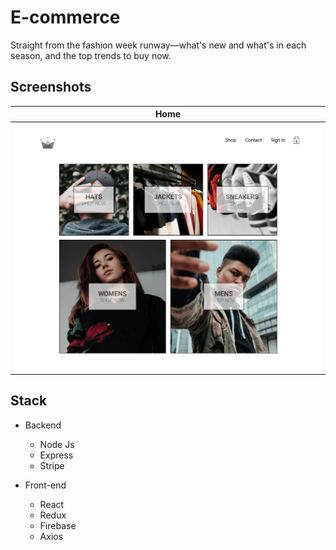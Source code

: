 # E-commerce

Straight from the fashion week runway—what's new and what's in each season, and the top trends to buy now.

## Screenshots
| Home |
|:----:|
| ![](image/home.png) |

## Stack

- Backend
  - Node Js
  - Express
  - Stripe

- Front-end
  - React
  - Redux
  - Firebase
  - Axios